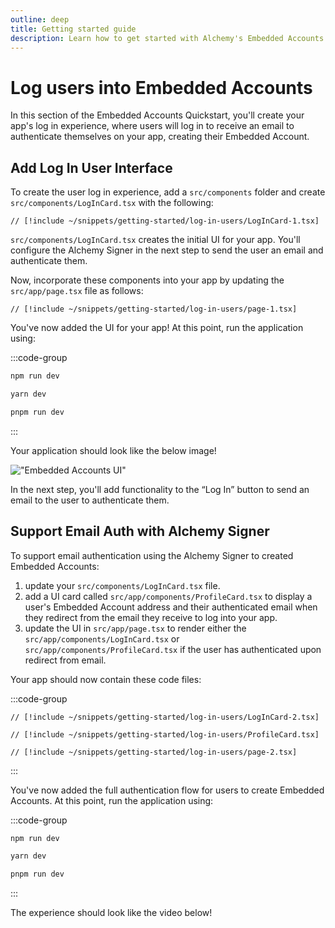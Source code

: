 ```yaml
---
outline: deep
title: Getting started guide
description: Learn how to get started with Alchemy's Embedded Accounts using Account Kit and the Alchemy Signer, Modular Account, Rundler and Gas Manager.
---
```


# Log users into Embedded Accounts

In this section of the Embedded Accounts Quickstart, you'll create your app's log in experience, where users will log in to receive an email to authenticate themselves on your app, creating their Embedded Account.

## Add Log In User Interface

To create the user log in experience, add a `src/components` folder and create `src/components/LogInCard.tsx` with the following:

```tsx [src/components/LogInCard.tsx]
// [!include ~/snippets/getting-started/log-in-users/LogInCard-1.tsx]
```

`src/components/LogInCard.tsx` creates the initial UI for your app. You'll configure the Alchemy Signer in the next step to send the user an email and authenticate them.

Now, incorporate these components into your app by updating the `src/app/page.tsx` file as follows:

```tsx [src/app/page.tsx]
// [!include ~/snippets/getting-started/log-in-users/page-1.tsx]
```

You've now added the UI for your app! At this point, run the application using:

:::code-group

```bash [npm]
npm run dev
```

```bash [yarn]
yarn dev
```

```bash [pnpm]
pnpm run dev
```

:::

Your application should look like the below image!

!["Embedded Accounts UI"](/images/getting-started/embedded-accounts-ui.png)

In the next step, you'll add functionality to the “Log In” button to send an email to the user to authenticate them.

## Support Email Auth with Alchemy Signer

To support email authentication using the Alchemy Signer to created Embedded Accounts:

1. update your `src/components/LogInCard.tsx` file.
2. add a UI card called `src/app/components/ProfileCard.tsx` to display a user's Embedded Account address and their authenticated email when they redirect from the email they receive to log into your app.
3. update the UI in `src/app/page.tsx` to render either the `src/app/components/LogInCard.tsx` or `src/app/components/ProfileCard.tsx` if the user has authenticated upon redirect from email.

Your app should now contain these code files:

:::code-group

```tsx [src/components/LogInCard.tsx]
// [!include ~/snippets/getting-started/log-in-users/LogInCard-2.tsx]
```

```tsx [src/components/ProfileCard.tsx]
// [!include ~/snippets/getting-started/log-in-users/ProfileCard.tsx]
```

```tsx [src/app/page.tsx]
// [!include ~/snippets/getting-started/log-in-users/page-2.tsx]
```

:::

You've now added the full authentication flow for users to create Embedded Accounts. At this point, run the application using:

:::code-group

```bash [npm]
npm run dev
```

```bash [yarn]
yarn dev
```

```bash [pnpm]
pnpm run dev
```

:::

The experience should look like the video below!

<VideoEmbed src="/videos/embedded-accounts-auth.mp4" />
